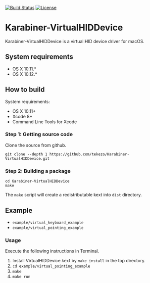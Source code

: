 [![Build Status](https://travis-ci.org/tekezo/Karabiner-VirtualHIDDevice.svg?branch=master)](https://travis-ci.org/tekezo/Karabiner-VirtualHIDDevice)
[![License](https://img.shields.io/badge/license-Public%20Domain-blue.svg)](https://github.com/tekezo/Karabiner-VirtualHIDDevice/blob/master/LICENSE.md)

# Karabiner-VirtualHIDDevice

Karabiner-VirtualHIDDevice is a virtual HID device driver for macOS.

## System requirements

* OS X 10.11.*
* OS X 10.12.*

## How to build

System requirements:

* OS X 10.11+
* Xcode 8+
* Command Line Tools for Xcode

### Step 1: Getting source code

Clone the source from github.

```
git clone --depth 1 https://github.com/tekezo/Karabiner-VirtualHIDDevice.git
```

### Step 2: Building a package

```
cd Karabiner-VirtualHIDDevice
make
```

The `make` script will create a redistributable kext into `dist` directory.

## Example

* `example/virtual_keyboard_example`
* `example/virtual_pointing_example`

### Usage

Execute the following instructions in Terminal.

1. Install VirtualHIDDevice.kext by `make install` in the top directory.
2. `cd example/virtual_pointing_example`
3. `make`
4. `make run`
